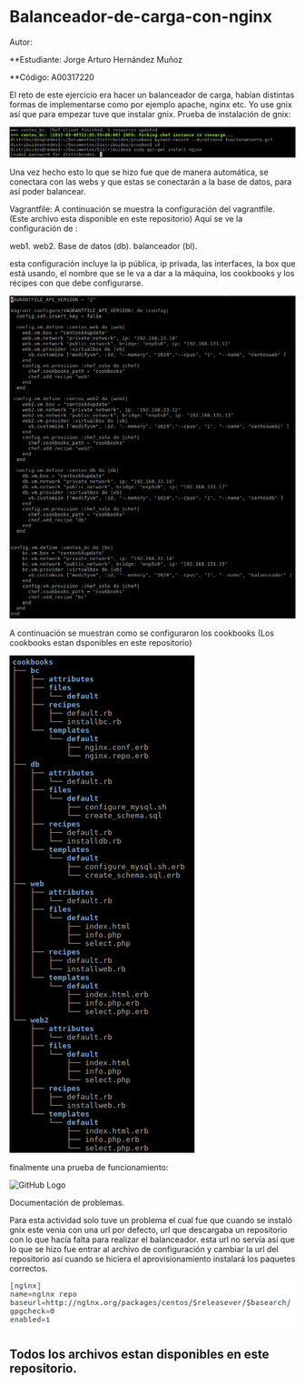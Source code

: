 # Balanceador-de-carga-con-nginx
Autor:

**Estudiante: Jorge Arturo Hernández Muñoz

**Código: A00317220

El reto de este ejercicio era hacer un balanceador de carga, habían distintas formas de implementarse como por ejemplo apache,
nginx etc. Yo use gnix así que para empezar tuve que instalar gnix. Prueba de instalación de gnix:

![GitHub Logo](Imagenes/1.png)


Una vez hecho esto lo que se hizo fue que de manera automática, se conectara con las webs y que estas se conectarán a la 
base de datos, para así poder balancear.


Vagrantfile:
A continuación  se muestra la configuración del vagrantfile.
(Este archivo esta disponible en este repositorio)
Aquí se ve la configuración de :

web1.
web2.
Base de datos (db).
balanceador (bl).

esta configuración incluye la ip pública, ip privada, las interfaces, la box que está usando, el nombre que se le va a dar 
a la máquina, los cookbooks y los récipes con que debe configurarse.

![GitHub Logo](Imagenes/4.png)

A continuación se muestran como se configuraron los cookbooks (Los cookbooks estan dsponibles en este repositorio)

![GitHub Logo](Imagenes/3.png)

finalmente una prueba de funcionamiento:

![GitHub Logo](Imagenes/animacion3.gift)


Documentación de problemas.

Para esta actividad solo tuve un problema el cual fue que cuando se instaló gnix este venia con una url por defecto,
url que descargaba un repositorio con lo que hacía falta para realizar el balanceador. esta url no servía así que 
lo que se hizo fue entrar al archivo de configuración y cambiar la url del repositorio así cuando se hiciera el 
aprovisionamiento instalará los paquetes correctos.

![GitHub Logo](Imagenes/2.png)

## Todos los archivos estan disponibles en este repositorio.
